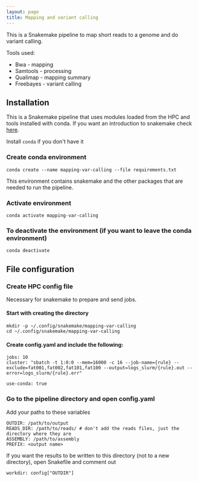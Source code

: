 ```yaml
---
layout: page
title: Mapping and variant calling
---
```


This is a Snakemake pipeline to map short reads to a genome and do variant calling. 

Tools used:
- Bwa - mapping
- Samtools - processing
- Qualimap - mapping summary
- Freebayes - variant calling

## Installation

This is a Snakemake pipeline that uses modules loaded from the HPC and tools installed with conda.
If you want an introduction to snakemake check [here](https://github.com/CarolinaPB/snakemake-template/blob/master/Short%20introduction%20to%20Snakemake.pdf).


Install `conda` if you don't have it

### Create conda environment

```
conda create --name mapping-var-calling --file requirements.txt
```

This environment contains snakemake and the other packages that are needed to run the pipeline.

### Activate environment
```
conda activate mapping-var-calling
```

### To deactivate the environment (if you want to leave the conda environment)
```
conda deactivate
```

## File configuration
### Create HPC config file

Necessary for snakemake to prepare and send jobs.   

#### Start with creating the directory
```
mkdir -p ~/.config/snakemake/mapping-var-calling
cd ~/.config/snakemake/mapping-var-calling
```

#### Create config.yaml and include the following:
```
jobs: 10
cluster: "sbatch -t 1:0:0 --mem=16000 -c 16 --job-name={rule} --exclude=fat001,fat002,fat101,fat100 --output=logs_slurm/{rule}.out --error=logs_slurm/{rule}.err"

use-conda: true
```

### Go to the pipeline directory and open config.yaml
Add your paths to these variables

```
OUTDIR: /path/to/output
READS_DIR: /path/to/reads/ # don't add the reads files, just the directory where they are
ASSEMBLY: /path/to/assembly
PREFIX: <output name>
```

If you want the results to be written to this directory (not to a new directory), open Snakefile and comment out 
```
workdir: config["OUTDIR"]
```

